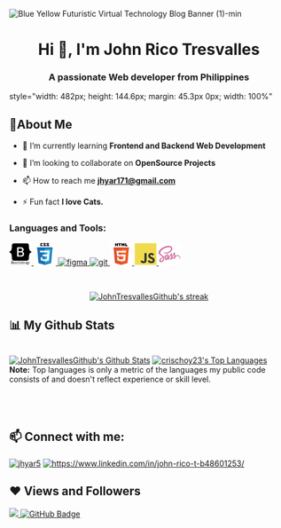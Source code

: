 ![Blue Yellow Futuristic Virtual Technology Blog Banner (1)-min](https://user-images.githubusercontent.com/122438666/212892915-70d4952a-6e93-4194-95e0-ccffd4c9fdeb.png)


<h1 align="center">Hi 👋, I'm John Rico Tresvalles</h1>
<h3 align="center">A passionate Web developer from Philippines</h3>

style="width: 482px; height: 144.6px; margin: 45.3px 0px; width: 100%"
##  👩About Me



- 🌱 I’m currently learning **Frontend and Backend Web Development**

- 👯 I’m looking to collaborate on **OpenSource Projects**

- 📫 How to reach me **jhyar171@gmail.com**

- ⚡ Fun fact **I love Cats.**

<h3 align="left">Languages and Tools:</h3>
<p align="left"> <a href="https://getbootstrap.com" target="_blank" rel="noreferrer"> <img src="https://raw.githubusercontent.com/devicons/devicon/master/icons/bootstrap/bootstrap-plain-wordmark.svg" alt="bootstrap" width="40" height="40"/> </a> <a href="https://www.w3schools.com/css/" target="_blank" rel="noreferrer"> <img src="https://raw.githubusercontent.com/devicons/devicon/master/icons/css3/css3-original-wordmark.svg" alt="css3" width="40" height="40"/> </a> <a href="https://www.figma.com/" target="_blank" rel="noreferrer"> <img src="https://www.vectorlogo.zone/logos/figma/figma-icon.svg" alt="figma" width="40" height="40"/> </a> <a href="https://git-scm.com/" target="_blank" rel="noreferrer"> <img src="https://www.vectorlogo.zone/logos/git-scm/git-scm-icon.svg" alt="git" width="40" height="40"/> </a> <a href="https://www.w3.org/html/" target="_blank" rel="noreferrer"> <img src="https://raw.githubusercontent.com/devicons/devicon/master/icons/html5/html5-original-wordmark.svg" alt="html5" width="40" height="40"/> </a> <a href="https://developer.mozilla.org/en-US/docs/Web/JavaScript" target="_blank" rel="noreferrer"> <img src="https://raw.githubusercontent.com/devicons/devicon/master/icons/javascript/javascript-original.svg" alt="javascript" width="40" height="40"/> </a> <a href="https://sass-lang.com" target="_blank" rel="noreferrer"> <img src="https://raw.githubusercontent.com/devicons/devicon/master/icons/sass/sass-original.svg" alt="sass" width="40" height="40"/> </a> </p>
    
    
    
</p>

<!-- [![React Badge](https://img.shields.io/badge/-React-61DBFB?style=for-the-badge&labelColor=black&logo=react&logoColor=61DBFB)](#)  [![Javascript Badge](https://img.shields.io/badge/-Javascript-F0DB4F?style=for-the-badge&labelColor=black&logo=javascript&logoColor=F0DB4F)](#) [![Typescript Badge](https://img.shields.io/badge/-Typescript-007acc?style=for-the-badge&labelColor=black&logo=typescript&logoColor=007acc)](#) [![Nodejs Badge](https://img.shields.io/badge/-Nodejs-3C873A?style=for-the-badge&labelColor=black&logo=node.js&logoColor=3C873A)](#) [![GraphQL Badge](https://img.shields.io/badge/-GraphQl-e535ab?style=for-the-badge&labelColor=black&logo=node.js&logoColor=e535ab)](#) -->
<br/>

<p align="center">
   <a href="https://github.com/JohnTresvallesGithub/github-readme-streak-stats">
        <img title="🔥 Get streak stats for your profile at git.io/streak-stats" alt="JohnTresvallesGithub's streak" src="https://github-readme-streak-stats.herokuapp.com/?user=JohnTresvallesGithub&theme=black-ice&hide_border=true&stroke=0000&background=060A0CD0"/>
    </a>
</p>

## 📊 My Github Stats

  <br/>
    <a href="https://github.com/JohnTresvallesGithub/github-readme-stats"><img alt="JohnTresvallesGithub's Github Stats" src="https://github-readme-stats.vercel.app/api?username=JohnTresvallesGithub&show_icons=true&count_private=true&theme=react&hide_border=true&bg_color=0D1117" /></a>
  <a href="https://github.com/JohnTresvallesGithub/github-readme-stats"><img alt="crischoy23's Top Languages" src="https://github-readme-stats.vercel.app/api/top-langs/?username=JohnTresvallesGithub&langs_count=8&count_private=true&layout=compact&theme=react&hide_border=true&bg_color=0D1117" /></a>
  <br/>
  <b>Note:</b> Top languages is only a metric of the languages my public code consists of and doesn't reflect experience or skill level.


<br/>
<br/>

<br/>
<br/>

## 📫 Connect with me:
<p align="left">
<a href="https://twitter.com/jhyar5" target="blank"><img align="center" src="https://raw.githubusercontent.com/rahuldkjain/github-profile-readme-generator/master/src/images/icons/Social/twitter.svg" alt="jhyar5" height="30" width="40" /></a>
<a href="https://linkedin.com/in/https://www.linkedin.com/in/john-rico-t-b48601253/" target="blank"><img align="center" src="https://raw.githubusercontent.com/rahuldkjain/github-profile-readme-generator/master/src/images/icons/Social/linked-in-alt.svg" alt="https://www.linkedin.com/in/john-rico-t-b48601253/" height="30" width="40" /></a>
</p>

</p>

## ❤ Views and Followers

<a href="[https://github.com/JohnTresvallesGithub/github-profile-views-counter](https://github.com/BlukissGithub)">
    <img src="https://komarev.com/ghpvc/?username=BlukissGithub">
</a>
<a href="https://github.com/BlukissGithub?tab=followers"><img src="https://img.shields.io/github/followers/BlukissGithub?label=Followers&style=social" alt="GitHub Badge"></a>

